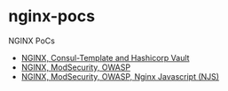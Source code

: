 # nginx-pocs
NGINX PoCs

- [NGINX, Consul-Template and Hashicorp Vault](./nginx-docker-consul-template/)
- [NGINX, ModSecurity, OWASP](./modsecurity-owasp-nginx-oss/)
- [NGINX, ModSecurity, OWASP, Nginx Javascript (NJS) ](./modsecurity-njs-nginx-oss/)